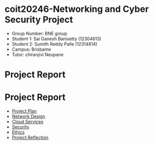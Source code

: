 # coit20246-Networking and Cyber Security Project
- Group Number: BNE group  
- Student 1: Sai Ganesh Banisetty (12304613)
-  Student 2: Sumith Reddy Palle (12314814)
-  Campus: Brisbame
-  Tutor: chiranjivi Neupane

# Project Report
# Project Report
- [Project Plan](#ProjectPlan)
- [Network Design](./network.md) 
- [Cloud Services](./cloud.md) 
- [Security](./security.md) 
- [Ethics](./ethics.md) 
- [Project Reflection](./reflection.md) 
